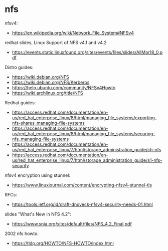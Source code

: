 # nfs

nfsv4:
* https://en.wikipedia.org/wiki/Network_File_System#NFSv4

redhat slides, Linux Support of NFS v4.1 and v4.2
* https://events.static.linuxfound.org/sites/events/files/slides/AllMar18_0.pdf

Distro guides:
* https://wiki.debian.org/NFS
* https://wiki.debian.org/NFS/Kerberos
* https://help.ubuntu.com/community/NFSv4Howto
* https://wiki.archlinux.org/title/NFS

Redhat guides:
* https://access.redhat.com/documentation/en-us/red_hat_enterprise_linux/8/html/managing_file_systems/exporting-nfs-shares_managing-file-systems
* https://access.redhat.com/documentation/en-us/red_hat_enterprise_linux/8/html/managing_file_systems/securing-nfs_managing-file-systems
* https://access.redhat.com/documentation/en-us/red_hat_enterprise_linux/7/html/storage_administration_guide/ch-nfs
* https://access.redhat.com/documentation/en-us/red_hat_enterprise_linux/7/html/storage_administration_guide/s1-nfs-security

nfsv4 encryption using stunnel:
* https://www.linuxjournal.com/content/encrypting-nfsv4-stunnel-tls

RFCs:
* https://tools.ietf.org/id/draft-dnoveck-nfsv4-security-needs-01.html

slides "What's New in NFS 4.2":
* https://www.snia.org/sites/default/files/NFS_4.2_Final.pdf

2002 nfs howto:
* https://tldp.org/HOWTO/NFS-HOWTO/index.html
